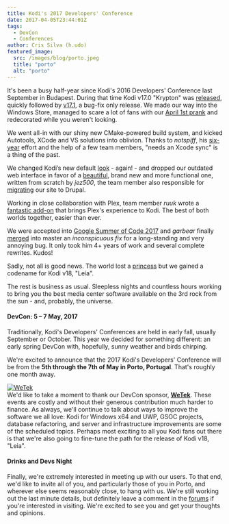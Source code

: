 ```yaml
---
title: Kodi's 2017 Developers' Conference
date: 2017-04-05T23:44:01Z
tags:
  - DevCon
  - Conferences
author: Cris Silva (h.udo)
featured_image:
  src: /images/blog/porto.jpeg
  title: "porto"
  alt: "porto"
---
```


It's been a busy half-year since Kodi's 2016 Developers' Conference last September in Budapest. During that time Kodi v17.0 "Krypton" was [released](https://kodi.tv/kodi17), quickly followed by [v17.1](https://kodi.tv/download), a bug-fix only release. We made our way into the Windows Store, managed to scare a lot of fans with our [April 1st prank](https://kodi.tv/article/andwere-baaaaack) and redecorated while you weren't looking.

We went all-in with our shiny new CMake-powered build system, and kicked Autotools, XCode and VS solutions into oblivion. Thanks to _notspiff_, his [six-year](https://github.com/xbmc/xbmc/pull/10429#issuecomment-267297682) effort and the help of a few team members, "needs an Xcode sync" is a thing of the past.

We changed Kodi’s new default [look](/article/kodi-v17-krypton-default-skin-next-gen) - again! - and dropped our outdated web interface in favor of a [beautiful](/article/new-webinterface-called-chorus2), brand new and more functional one, written from scratch by _jez500_, the team member also responsible for [migrating](https://kodi.tv/article/we-have-new-website) our site to Drupal.

Working in close collaboration with Plex, team member _ruuk_ wrote a [fantastic add-on](https://kodi.tv/plex-add-on-for-kodi) that brings Plex's experience to Kodi. The best of both worlds together, easier than ever.

We were accepted into [Google Summer of Code 2017](https://kodi.tv/article/we-are-google-summer-code-2017-organization) and _garbear_ finally [merged](https://github.com/xbmc/xbmc/pull/11022) into master an _inconspicuous fix_ for a long-standing and very annoying bug. It only took him 4+ years of work and several complete rewrites. Kudos!

Sadly, not all is good news. The world lost a [princess](/article/kodi-v18-leia) but we gained a codename for Kodi v18, "Leia".

The rest is business as usual. Sleepless nights and countless hours working to bring you the best media center software available on the 3rd rock from the sun - and, probably, the universe.

#### DevCon: 5 – 7 May, 2017

Traditionally, Kodi's Developers' Conferences are held in early fall, usually September or October. This year we decided for something different: an early spring DevCon with, hopefully, sunny weather and birds chirping.

We're excited to announce that the 2017 Kodi's Developers' Conference will be from the **5th through the 7th of May in Porto, Portugal**. That's roughly one month away.

[![WeTek](/images/blog/WeTek.jpeg "WeTek")](https://business.wetek.com)  
We'd like to take a moment to thank our DevCon sponsor, **[WeTek](https://business.wetek.com)**. These events are costly and without their generous contribution much harder to finance. As always, we'll continue to talk about ways to improve the software we all love: Kodi for Windows x64 and UWP, GSOC projects, database refactoring, and server and infrastructure improvements are some of the scheduled topics. Perhaps most exciting to all you Kodi fans out there is that we're also going to fine-tune the path for the release of Kodi v18, "Leia".

#### Drinks and Devs Night

Finally, we're extremely interested in meeting up with our users. To that end, we'd like to invite all of you, and particularly those of you in Porto, and wherever else seems reasonably close, to hang with us. We're still working out the last minute details, but definitely leave a comment in the [forums](https://forum.kodi.tv/showthread.php?tid=311585) if you're interested in visiting. We're excited to see you and get your thoughts and opinions.
